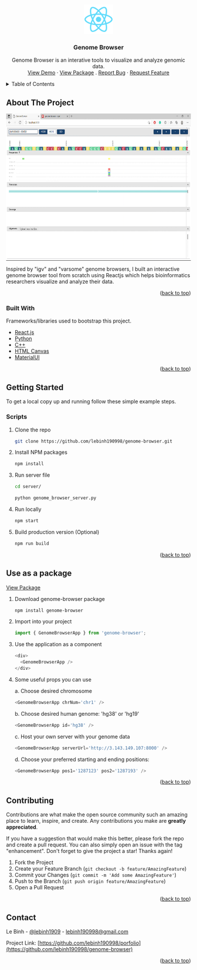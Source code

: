 <div id="top"></div>
<!--
*** Thanks for checking out the Best-README-Template. If you have a suggestion
*** that would make this better, please fork the repo and create a pull request
*** or simply open an issue with the tag "enhancement".
*** Don't forget to give the project a star!
*** Thanks again! Now go create something AMAZING! :D
-->

<!-- PROJECT SHIELDS -->
<!--
*** I'm using markdown "reference style" links for readability.
*** Reference links are enclosed in brackets [ ] instead of parentheses ( ).
*** See the bottom of this document for the declaration of the reference variables
*** for contributors-url, forks-url, etc. This is an optional, concise syntax you may use.
*** https://www.markdownguide.org/basic-syntax/#reference-style-links
-->
<!-- [![Contributors][contributors-shield]][contributors-url]
[![Forks][forks-shield]][forks-url]
[![Stargazers][stars-shield]][stars-url]
[![Issues][issues-shield]][issues-url]
[![MIT License][license-shield]][license-url]
[![LinkedIn][linkedin-shield]][linkedin-url] -->

<!-- PROJECT LOGO -->
<br />
<div align="center">
    <img src="public/logo192.png" alt="Logo" width="80" height="80">
  <h3 align="center">Genome Browser</h3>

  <p align="center">
    Genome Browser is an interative tools to visualize and analyze genomic data.
    <!-- <br />
    <a href="https://github.com/othneildrew/Best-README-Template"><strong>Explore the docs »</strong></a>
    <br /> -->
    <br />
    <a href="https://youtu.be/jPPwD95kp28">View Demo</a>
    ·
    <a href="https://www.npmjs.com/package/genome-browser">View Package</a>
    .
    <a href="https://github.com/lebinh190998/genome-browser/issues">Report Bug</a>
    ·
    <a href="https://github.com/lebinh190998/genome-browser/issues">Request Feature</a>
  </p>
</div>

<!-- TABLE OF CONTENTS -->
<details>
  <summary>Table of Contents</summary>
  <ol>
    <li>
      <a href="#about-the-project">About The Project</a>
      <ul>
        <li><a href="#built-with">Built With</a></li>
      </ul>
    </li>
    <li>
      <a href="#getting-started">Getting Started</a>
      <ul>
        <!-- <li><a href="#prerequisites">Prerequisites</a></li> -->
        <li><a href="#scripts">Scripts</a></li>
      </ul>
    </li>
    <li><a href="#use-as-a-package">Use as a package</a></li>
    <!-- <li><a href="#roadmap">Roadmap</a></li> -->
    <li><a href="#contributing">Contributing</a></li>
    <!-- <li><a href="#license">License</a></li> -->
    <li><a href="#contact">Contact</a></li>
    <!-- <li><a href="#acknowledgments">Acknowledgments</a></li> -->
  </ol>
</details>

<!-- ABOUT THE PROJECT -->

## About The Project

<a href="https://www.youtube.com/watch?v=jPPwD95kp28&ab_channel=BinhLe">
  <img align="center" src="public/cover.png" alt="Cover Image" width="800" height="400">
</a>

Inspired by "igv" and "varsome" genome browsers, I built an interactive genome browser tool from scratch using Reactjs which helps bioinformatics researchers visualize and analyze their data.

<p align="right">(<a href="#top">back to top</a>)</p>

### Built With

Frameworks/libraries used to bootstrap this project.

- [React.js](https://reactjs.org/)
- [Python](https://www.python.org/)
- [C++](https://www.cplusplus.com/)
- [HTML Canvas](https://developer.mozilla.org/en-US/docs/Web/API/Canvas_API)
- [MaterialUI](https://mui.com/)

<p align="right">(<a href="#top">back to top</a>)</p>

<!-- GETTING STARTED -->

## Getting Started

To get a local copy up and running follow these simple example steps.

### Scripts

1. Clone the repo
   ```sh
   git clone https://github.com/lebinh190998/genome-browser.git
   ```
2. Install NPM packages
   ```sh
   npm install
   ```
3. Run server file
   ```sh
   cd server/
   ```
   ```sh
   python genome_browser_server.py
   ```
4. Run locally
   ```sh
   npm start
   ```
5. Build production version (Optional)
   ```sh
   npm run build
   ```

<p align="right">(<a href="#top">back to top</a>)</p>

<!-- USAGE EXAMPLES -->

## Use as a package
<a href="https://www.npmjs.com/package/genome-browser">View Package</a>

1. Download genome-browser package
   ```sh
   npm install genome-browser
   ```
2. Import into your project
   ```js
   import { GenomeBrowserApp } from 'genome-browser';
   ```
3. Use the application as a component
   ```js
   <div>
     <GenomeBrowserApp />
   </div>
   ```
4. Some useful props you can use

   a. Choose desired chromosome

   ```js
   <GenomeBrowserApp chrNum='chr1' />
   ```

   b. Choose desired human genome: 'hg38' or 'hg19'

   ```js
   <GenomeBrowserApp id='hg38' />
   ```

   c. Host your own server with your genome data

   ```js
   <GenomeBrowserApp serverUrl='http://3.143.149.107:8000' />
   ```

   d. Choose your preferred starting and ending positions:

   ```js
   <GenomeBrowserApp pos1='1287123' pos2='1287193' />
   ```

<p align="right">(<a href="#top">back to top</a>)</p>

<!-- CONTRIBUTING -->

## Contributing

Contributions are what make the open source community such an amazing place to learn, inspire, and create. Any contributions you make are **greatly appreciated**.

If you have a suggestion that would make this better, please fork the repo and create a pull request. You can also simply open an issue with the tag "enhancement".
Don't forget to give the project a star! Thanks again!

1. Fork the Project
2. Create your Feature Branch (`git checkout -b feature/AmazingFeature`)
3. Commit your Changes (`git commit -m 'Add some AmazingFeature'`)
4. Push to the Branch (`git push origin feature/AmazingFeature`)
5. Open a Pull Request

<p align="right">(<a href="#top">back to top</a>)</p>

<!-- LICENSE -->
<!-- ## License

Distributed under the MIT License. See `LICENSE.txt` for more information.

<p align="right">(<a href="#top">back to top</a>)</p> -->

<!-- CONTACT -->

## Contact

Le Binh - [@lebinh1909](https://www.linkedin.com/in/binhle19/) - lebinh190998@gmail.com

Project Link: [https://github.com/lebinh190998/porfolio](https://github.com/lebinh190998/genome-browser)

<!-- Production: [https://lebinhporfolio.netlify.app/](https://lebinhporfolio.netlify.app/) -->
<p align="right">(<a href="#top">back to top</a>)</p>

<!-- ACKNOWLEDGMENTS -->
<!-- ## Acknowledgments

Use this space to list resources you find helpful and would like to give credit to. I've included a few of my favorites to kick things off!

* [Choose an Open Source License](https://choosealicense.com)
* [GitHub Emoji Cheat Sheet](https://www.webpagefx.com/tools/emoji-cheat-sheet)
* [Malven's Flexbox Cheatsheet](https://flexbox.malven.co/)
* [Malven's Grid Cheatsheet](https://grid.malven.co/)
* [Img Shields](https://shields.io)
* [GitHub Pages](https://pages.github.com)
* [Font Awesome](https://fontawesome.com)
* [React Icons](https://react-icons.github.io/react-icons/search)

<p align="right">(<a href="#top">back to top</a>)</p> -->

<!-- MARKDOWN LINKS & IMAGES -->
<!-- https://www.markdownguide.org/basic-syntax/#reference-style-links -->
<!-- [contributors-shield]: https://img.shields.io/github/contributors/othneildrew/Best-README-Template.svg?style=for-the-badge
[contributors-url]: https://github.com/othneildrew/Best-README-Template/graphs/contributors
[forks-shield]: https://img.shields.io/github/forks/othneildrew/Best-README-Template.svg?style=for-the-badge
[forks-url]: https://github.com/othneildrew/Best-README-Template/network/members
[stars-shield]: https://img.shields.io/github/stars/othneildrew/Best-README-Template.svg?style=for-the-badge
[stars-url]: https://github.com/othneildrew/Best-README-Template/stargazers
[issues-shield]: https://img.shields.io/github/issues/othneildrew/Best-README-Template.svg?style=for-the-badge
[issues-url]: https://github.com/othneildrew/Best-README-Template/issues
[license-shield]: https://img.shields.io/github/license/othneildrew/Best-README-Template.svg?style=for-the-badge
[license-url]: https://github.com/othneildrew/Best-README-Template/blob/master/LICENSE.txt
[linkedin-shield]: https://img.shields.io/badge/-LinkedIn-black.svg?style=for-the-badge&logo=linkedin&colorB=555
[linkedin-url]: https://linkedin.com/in/othneildrew
[product-screenshot]: images/screenshot.png -->
